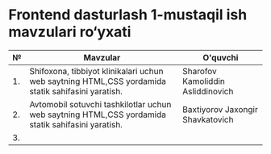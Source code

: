 # Frontend dasturlash 1-mustaqil ish mavzulari ro‘yxati
| №        | Mavzular | O'quvchi |
| -------- | ------- | ------- |
| 1. | Shifoxona, tibbiyot klinikalari uchun web saytning HTML,CSS yordamida statik sahifasini yaratish.       | Sharofov Kamoliddin Asliddinovich |
| 2. | Avtomobil sotuvchi tashkilotlar uchun web saytning HTML,CSS yordamida statik sahifasini yaratish.|Baxtiyorov Jaxongir Shavkatovich|
| 3. | | |
